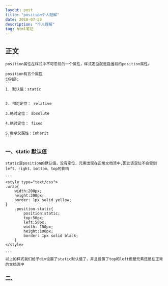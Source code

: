 ```yaml
---
layout: post
title: "position个人理解"
date: 2018-07-29
description: "个人理解"
tag: html笔记 
---
```


## 正文
    position属性在样式中不可忽视的一个属性，样式定位就是指当前的position属性。
    
    position有五个属性
    分别是:
    ```
    1. 默认值：static
       
    
    2. 相对定位： relative
    
    3.绝对定位： absolute
    
    4.绝对定位： fixed
    
    5.继承父属性：inherit
    ```
    
### 一、static 默认值
    static是position的默认值，没有定位，元素出现在正常文档流中,因此该定位不会受到left、right、bottom、top的影响
    
    ```
    <style type="text/css">
	.wrap{
		width:200px;
		height:200px;
		border: 1px solid yellow;
	}
		.position-static{
			position:static;
			top:50px;
			left:50px;
			width: 100px;
			height:100px;
			border: 1px solid black;
		}
	</style>
  
  
  <div class="wrap">
		<div class="position-static"></div>
	</div>
  
    ```
    以上的样式我们给子div设置了static默认值了，并且设置了top和left但是元素还是在正常的文档流中
    
 ### 二、
